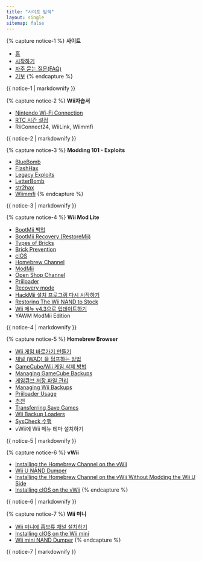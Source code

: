```yaml
---
title: "사이트 탐색"
layout: single
sitemap: false
---
```


{% capture notice-1 %}
**사이트**
+ [홈](/)
+ [시작하기](get-started)
+ [자주 묻는 질문(FAQ)](faq)
+ [기부](donations)
{% endcapture %}
<div class="notice--info">{{ notice-1 | markdownify }}</div>

{% capture notice-2 %}
**Wii자습서**
+ [Nintendo Wi-Fi Connection](wiimmfi)
+ [RTC 시간 설정](wiiconnect24#updating-rtc-clock)
+ RiiConnect24, WiiLink, Wiimmfi
<div class="notice--primary">{{ notice-2 | markdownify }}</div>

{% capture notice-3 %}
**Modding 101 - Exploits**
+ [BlueBomb](bluebomb)
+ [FlashHax](flashhax)
+ [Legacy Exploits](legacy-exploits)
+ [LetterBomb](letterbomb)
+ [str2hax](str2hax)
+ [Wiimmfi](wiimmfi)
{% endcapture %}
<div class="notice--primary">{{ notice-3 | markdownify }}</div>

{% capture notice-4 %}
**Wii Mod Lite**
+ [BootMii 백업](bootmii)
+ [BootMii Recovery (RestoreMii)](bootmiirecover)
+ [Types of Bricks](bricks)
+ [Brick Prevention](bricks#brick-prevention)
+ [cIOS](cios)
+ [Homebrew Channel](hbc)
+ [ModMii](modmii)
+ [Open Shop Channel](osc)
+ [Priiloader](priiloader)
+ [Recovery mode](recovery-mode)
+ [HackMii 설치 프로그램 다시 시작하기](hackmii)
+ [Restoring The Wii NAND to Stock](wii-factory-reset)
+ [Wii 메뉴 v4.3으로 업데이트하기](update)
+ YAWM ModMii Edition
<div class="notice--primary">{{ notice-4 | markdownify }}</div>

{% capture notice-5 %}
**Homebrew Browser**
+ [Wii 게임 바로가기 만들기](wiigsc)
+ [채널 (WAD) 을 덤프하는 방법](dump-wads)
+ [GameCube/Wii 게임 삭제 방법](dump-games)
+ [Managing GameCube Backups](gc-backups)
+ [게임큐브 저장 파일 관리](gcsaves)
+ [Managing Wii Backups](wii-backups)
+ [Priiloader Usage](priiloader-usage)
+ [추천](recommended-homebrew)
+ [Transferring Save Games](transfer-saves)
+ [Wii Backup Loaders](wii-loaders)
+ [SysCheck 수행](syscheck)
+ vWii에 Wii 메뉴 테마 설치하기
<div class="notice--primary">{{ notice-5 | markdownify }}</div>

{% capture notice-6 %}
**vWii**
+ [Installing the Homebrew Channel on the vWii](vwii-homebrew-channel)
+ [Wii U NAND Dumper](wiiu-nand-dumper)
+ [Installing the Homebrew Channel on the vWii Without Modding the Wii U Side](vwii-homebrew-channel-no-wiiu-mods)
+ [Installing cIOS on the vWii](cios-vwii)
{% endcapture %}
<div class="notice--primary">{{ notice-6 | markdownify }}</div>

{% capture notice-7 %}
**Wii 미니**
+ [Wii 미니에 홈브류 채널 설치하기](hbc-mini)
+ [Installing cIOS on the Wii mini](cios-mini)
+ [Wii mini NAND Dumper](wnd-mini)
{% endcapture %}
<div class="notice--primary">{{ notice-7 | markdownify }}</div>
